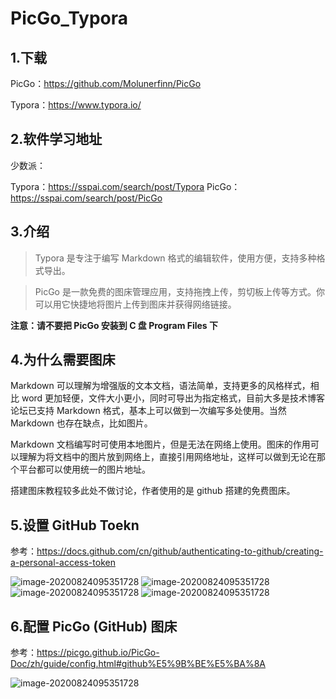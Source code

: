 # PicGo_Typora


<!--more-->

## 1.下载

PicGo：https://github.com/Molunerfinn/PicGo

Typora：https://www.typora.io/

## 2.软件学习地址

少数派：

Typora：https://sspai.com/search/post/Typora
PicGo：https://sspai.com/search/post/PicGo


## 3.介绍

>Typora 是专注于编写 Markdown 格式的编辑软件，使用方便，支持多种格式导出。

>PicGo 是一款免费的图床管理应用，支持拖拽上传，剪切板上传等方式。你可以用它快捷地将图片上传到图床并获得网络链接。

**注意：请不要把 PicGo 安装到 C 盘 Program Files 下**

## 4.为什么需要图床

Markdown 可以理解为增强版的文本文档，语法简单，支持更多的风格样式，相比 word 更加轻便，文件大小更小，同时可导出为指定格式，目前大多是技术博客论坛已支持 Markdown 格式，基本上可以做到一次编写多处使用。当然 Markdown 也存在缺点，比如图片。

Markdown 文档编写时可使用本地图片，但是无法在网络上使用。图床的作用可以理解为将文档中的图片放到网络上，直接引用网络地址，这样可以做到无论在那个平台都可以使用统一的图片地址。

搭建图床教程较多此处不做讨论，作者使用的是 github 搭建的免费图床。

## 5.设置 GitHub Toekn
参考：https://docs.github.com/cn/github/authenticating-to-github/creating-a-personal-access-token

![image-20200824095351728](https://cdn.jsdelivr.net/gh/ZhaoUncle/images//blog/githubToken.png)
![image-20200824095351728](https://cdn.jsdelivr.net/gh/ZhaoUncle/images//blog/githubToken2.png)
![image-20200824095351728](https://cdn.jsdelivr.net/gh/ZhaoUncle/images//blog/githubToken3.png)
![image-20200824095351728](https://cdn.jsdelivr.net/gh/ZhaoUncle/images//blog/githubToken4.png)

## 6.配置 PicGo (GitHub) 图床
参考：https://picgo.github.io/PicGo-Doc/zh/guide/config.html#github%E5%9B%BE%E5%BA%8A



![image-20200824095351728](https://cdn.jsdelivr.net/gh/ZhaoUncle/images//blog/20200824095351.png)





